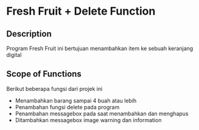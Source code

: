 # Fresh Fruit + Delete Function

## Description
Program Fresh Fruit ini bertujuan menambahkan item ke sebuah keranjang digital
## Scope of Functions
Berikut beberapa fungsi dari projek ini

- Menambahkan barang sampai 4 buah atau lebih
- Penambahan fungsi delete pada program
- Penambahan messagebox pada saat menambahkan dan menghapus
- Ditambahkan messagebox image warning dan information
